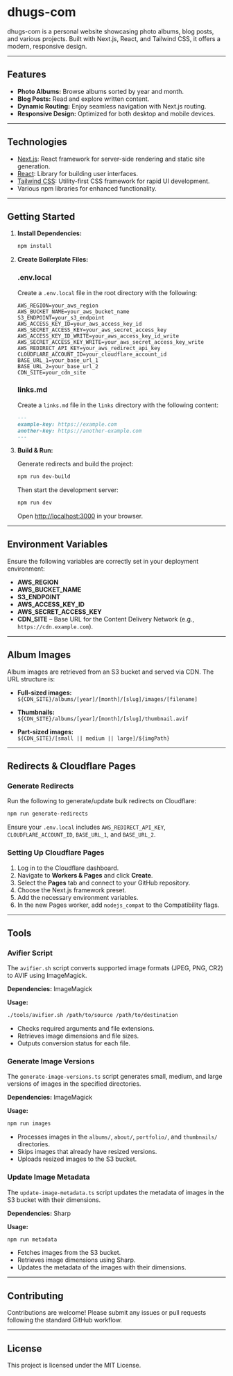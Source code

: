 # dhugs-com

dhugs-com is a personal website showcasing photo albums, blog posts, and various projects. Built with Next.js, React, and Tailwind CSS, it offers a modern, responsive design.

---

## Features

- **Photo Albums:** Browse albums sorted by year and month.
- **Blog Posts:** Read and explore written content.
- **Dynamic Routing:** Enjoy seamless navigation with Next.js routing.
- **Responsive Design:** Optimized for both desktop and mobile devices.

---

## Technologies

- [Next.js](https://nextjs.org): React framework for server-side rendering and static site generation.
- [React](https://reactjs.org): Library for building user interfaces.
- [Tailwind CSS](https://tailwindcss.com): Utility-first CSS framework for rapid UI development.
- Various npm libraries for enhanced functionality.

---

## Getting Started

1. **Install Dependencies:**

   ```bash
   npm install
   ```

2. **Create Boilerplate Files:**

   ### .env.local

   Create a `.env.local` file in the root directory with the following:

   ```plaintext
   AWS_REGION=your_aws_region
   AWS_BUCKET_NAME=your_aws_bucket_name
   S3_ENDPOINT=your_s3_endpoint
   AWS_ACCESS_KEY_ID=your_aws_access_key_id
   AWS_SECRET_ACCESS_KEY=your_aws_secret_access_key
   AWS_ACCESS_KEY_ID_WRITE=your_aws_access_key_id_write
   AWS_SECRET_ACCESS_KEY_WRITE=your_aws_secret_access_key_write
   AWS_REDIRECT_API_KEY=your_aws_redirect_api_key
   CLOUDFLARE_ACCOUNT_ID=your_cloudflare_account_id
   BASE_URL_1=your_base_url_1
   BASE_URL_2=your_base_url_2
   CDN_SITE=your_cdn_site
   ```

   ### links.md

   Create a `links.md` file in the `links` directory with the following content:

   ```markdown
   ---
   example-key: https://example.com
   another-key: https://another-example.com
   ---
   ```

3. **Build & Run:**

   Generate redirects and build the project:

   ```bash
   npm run dev-build
   ```

   Then start the development server:

   ```bash
   npm run dev
   ```

   Open [http://localhost:3000](http://localhost:3000) in your browser.

---

## Environment Variables

Ensure the following variables are correctly set in your deployment environment:

- **AWS_REGION**
- **AWS_BUCKET_NAME**
- **S3_ENDPOINT**
- **AWS_ACCESS_KEY_ID**
- **AWS_SECRET_ACCESS_KEY**
- **CDN_SITE** – Base URL for the Content Delivery Network (e.g., `https://cdn.example.com`).

---

## Album Images

Album images are retrieved from an S3 bucket and served via CDN. The URL structure is:

- **Full-sized images:**  
  `${CDN_SITE}/albums/[year]/[month]/[slug]/images/[filename]`

- **Thumbnails:**  
  `${CDN_SITE}/albums/[year]/[month]/[slug]/thumbnail.avif`

- **Part-sized images:**  
  `${CDN_SITE}/[small || medium || large]/${imgPath}`

---

## Redirects & Cloudflare Pages

### Generate Redirects

Run the following to generate/update bulk redirects on Cloudflare:

```bash
npm run generate-redirects
```

Ensure your `.env.local` includes `AWS_REDIRECT_API_KEY`, `CLOUDFLARE_ACCOUNT_ID`, `BASE_URL_1`, and `BASE_URL_2`.

### Setting Up Cloudflare Pages

1. Log in to the Cloudflare dashboard.
2. Navigate to **Workers & Pages** and click **Create**.
3. Select the **Pages** tab and connect to your GitHub repository.
4. Choose the Next.js framework preset.
5. Add the necessary environment variables.
6. In the new Pages worker, add `nodejs_compat` to the Compatibility flags.

---

## Tools

### Avifier Script

The `avifier.sh` script converts supported image formats (JPEG, PNG, CR2) to AVIF using ImageMagick.

**Dependencies:** ImageMagick

**Usage:**

```bash
./tools/avifier.sh /path/to/source /path/to/destination
```

- Checks required arguments and file extensions.
- Retrieves image dimensions and file sizes.
- Outputs conversion status for each file.

### Generate Image Versions

The `generate-image-versions.ts` script generates small, medium, and large versions of images in the specified directories.

**Dependencies:** ImageMagick

**Usage:**

```bash
npm run images
```

- Processes images in the `albums/`, `about/`, `portfolio/`, and `thumbnails/` directories.
- Skips images that already have resized versions.
- Uploads resized images to the S3 bucket.

### Update Image Metadata

The `update-image-metadata.ts` script updates the metadata of images in the S3 bucket with their dimensions.

**Dependencies:** Sharp

**Usage:**

```bash
npm run metadata
```

- Fetches images from the S3 bucket.
- Retrieves image dimensions using Sharp.
- Updates the metadata of the images with their dimensions.

---

## Contributing

Contributions are welcome! Please submit any issues or pull requests following the standard GitHub workflow.

---

## License

This project is licensed under the MIT License.
